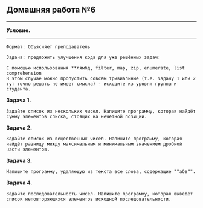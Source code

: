 ## Домашняя работа №6

***
**Условие.**
***

    Формат: Объясняет преподаватель

    Задача: предложить улучшения кода для уже решённых задач:

    С помощью использования **лямбд, filter, map, zip, enumerate, list comprehension
    В этом случае можно пропустить совсем тривиальные (т.е. задачу 1 или 2 тут точно решать не имеет смысла) - исходите из уровня группы и студента.

**Задача 1.** 

    Задайте список из нескольких чисел. Напишите программу, которая найдёт сумму элементов списка, стоящих на нечётной позиции.

**Задача 2.** 
    
    Задайте список из вещественных чисел. Напишите программу, которая найдёт разницу между максимальным и минимальным значением дробной части элементов.

**Задача 3.**

    Напишите программу, удаляющую из текста все слова, содержащие ""абв"".

**Задача 4.**

    Задайте последовательность чисел. Напишите программу, которая выведет список неповторяющихся элементов исходной последовательности.
